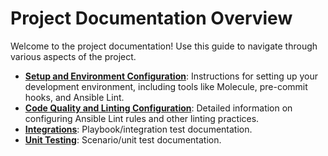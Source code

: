 # Project Documentation Overview

Welcome to the project documentation! Use this guide to navigate through various aspects of the project.

* [**Setup and Environment Configuration**](setup/README.md): Instructions for setting up your development environment, including tools like Molecule, pre-commit hooks, and Ansible Lint.
* [**Code Quality and Linting Configuration**](linting/README.md): Detailed information on configuring Ansible Lint rules and other linting practices.
* [**Integrations**](integrations/README.md): Playbook/integration test documentation.
* [**Unit Testing**](units/README.md): Scenario/unit test documentation.
